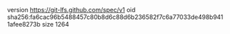 version https://git-lfs.github.com/spec/v1
oid sha256:fa6cac96b5488457c80b8d6c88d6b236582f7c6a77033de498b9411afee8273b
size 1264
